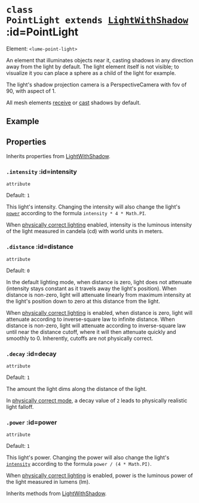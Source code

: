 
# <code>class <b>PointLight</b> extends [LightWithShadow](LightWithShadow.md)</code> :id=PointLight

Element: `<lume-point-light>`

An element that illuminates objects near it, casting shadows in any direction
away from the light by default. The light element itself is not visible; to
visualize it you can place a sphere as a child of the light for example.

The light's shadow projection camera is a PerspectiveCamera with fov of 90,
with aspect of 1.

All mesh elements [receive](../meshes/Mesh#receiveshadow) or
[cast](../meshes/Mesh#castshadow) shadows by default.

## Example

<div id="example"></div>

<script type="application/javascript">
  new Vue({
    el: '#example',
    template: '<live-code :template="code" mode="html>iframe" :debounce="200" />',
    data: { code: pointLightExample() },
  })
</script>

## Properties

Inherits properties from [LightWithShadow](LightWithShadow.md).


### <code>.<b>intensity</b></code> :id=intensity

`attribute`

Default: `1`

This light's intensity. Changing the intensity will also change the light's
[`power`](#power) according to the formula `intensity * 4 * Math.PI`.

When [physically correct lighting](../core/Scene#physicallycorrectlights)
enabled, intensity is the luminous intensity of the light measured in
candela (cd) with world units in meters.
        


### <code>.<b>distance</b></code> :id=distance

`attribute`

Default: `0`

In the default lighting mode, when distance is zero, light does not
attenuate (intensity stays constant as it travels away the light's
position). When distance is non-zero, light will attenuate linearly from
maximum intensity at the light's position down to zero at this distance
from the light.

When [physically correct lighting](../core/Scene#physicallycorrectlights)
is enabled, when distance is zero, light will attenuate according to
inverse-square law to infinite distance. When distance is non-zero, light
will attenuate according to inverse-square law until near the distance
cutoff, where it will then attenuate quickly and smoothly to 0.
Inherently, cutoffs are not physically correct.
        


### <code>.<b>decay</b></code> :id=decay

`attribute`

Default: `1`

The amount the light dims along the distance of the light.

In [physically correct mode](../core/Scene#physicallycorrectlights), a
decay value of `2` leads to physically realistic light falloff.
        


### <code>.<b>power</b></code> :id=power

`attribute`

Default: `1`

This light's power. Changing the power will also change the light's
[`intensity`](#intensity) according to the formula `power / (4 * Math.PI)`.

When [physically correct lighting](../core/Scene#physicallycorrectlights)
is enabled, power is the luminous power of the light measured in lumens
(lm).
        



Inherits methods from [LightWithShadow](LightWithShadow.md).


        